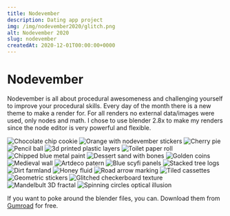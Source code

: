 ```yaml
---
title: Nodevember
description: Dating app project
img: /img/nodevember2020/glitch.png
alt: Nodevember 2020
slug: nodevember
createdAt: 2020-12-01T00:00:00+0000
---
```


# Node&shy;vember

Nodevember is all about procedural awesomeness and challenging yourself to improve your procedural skills. Every day of the month there is a new theme to make a render for. For all renders no external data/images were used, only nodes and math.
I chose to use blender 2.8x to make my renders since the node editor is very powerful and flexible.

<div class="nodegrid">
  <img src="/img/nodevember2020/cookie.png" alt="Chocolate chip cookie">
  <img src="/img/nodevember2020/fruit.png" alt="Orange with nodevember stickers">
  <img src="/img/nodevember2020/pastry.png" alt="Cherry pie">
  <img src="/img/nodevember2020/drawing.png" alt="Pencil ball">
  <img src="/img/nodevember2020/print.png" alt="3d printed plastic layers">
  <img src="/img/nodevember2020/layered.png" alt="Toilet paper roll">
  <img src="/img/nodevember2020/paint.png" alt="Chipped blue metal paint">
  <img src="/img/nodevember2020/prehistoric.png" alt="Dessert sand with bones">
  <img src="/img/nodevember2020/ancient.png" alt="Golden coins">
  <img src="/img/nodevember2020/medieval.png" alt="Medieval wall">
  <img src="/img/nodevember2020/artDeco.png" alt="Artdeco patern">
  <img src="/img/nodevember2020/cyberpunk.png" alt="Blue scyfi panels">
  <img src="/img/nodevember2020/forrest.png" alt="Stacked tree logs">
  <img src="/img/nodevember2020/growth.png" alt="Dirt farmland">
  <img src="/img/nodevember2020/fluid.png" alt="Honey fluid">
  <img src="/img/nodevember2020/sign.png" alt="Road arrow marking">
  <img src="/img/nodevember2020/game.png" alt="Tiled cassettes">
  <img src="/img/nodevember2020/geometric.png" alt="Geometric stickers">
  <img src="/img/nodevember2020/glitch.png" alt="Glitched checkerboard texture">
  <img src="/img/nodevember2020/fractal.png" alt="Mandelbult 3D fractal">
  <img src="/img/nodevember2020/illusion.png" alt="Spinning circles optical illusion">
</div>

If you want to poke around the blender files, you can. Download them from [Gumroad](https://gumroad.com/vuurvos) for free.
